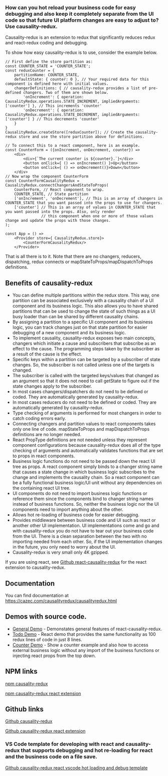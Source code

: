 ### How can you hot reload your business code for easy debugging and also keep it completely separate from the UI code so that future UI platform changes are easy to adjust to? Use causality-redux.

Causality-redux is an extension to redux that significantly reduces redux and react-redux coding and debugging.

To show how easy causality-redux is to use, consider the example below.

```
// First define the store partition as:
const COUNTER_STATE = 'COUNTER_STATE';
const reduxCounter = {
    partitionName: COUNTER_STATE,
    defaultState: { counter: 0 }, // Your required data for this component is defined here with initial values.
    changerDefinitions: { // causality-redux provides a list of pre-defined changers. Two of them are shown below.
        'onIncrement': { operation: CausalityRedux.operations.STATE_INCREMENT, impliedArguments: ['counter'] }, // This increments 'counter'
        'onDecrement': { operation: CausalityRedux.operations.STATE_DECREMENT, impliedArguments: ['counter'] } // This decrements 'counter'
    }
}
CausalityRedux.createStore([reduxCounter]); // Create the causality-redux store and use the store partition above for definitions.

// To connect this to a react component, here is an example.
const CounterForm = ({onIncrement, onDecrement, counter}) => 
    <div>
        <div>{`The current counter is ${counter}.`}</div>
        <button onClick={ () => onIncrement() }>Up</button>
        <button onClick={ () => onDecrement()}>Down</button>
    </div>
// Now wrap the component CounterForm
const CounterFormCausalityRedux = CausalityRedux.connectChangersAndStateToProps(
    CounterForm, // React component to wrap.
    COUNTER_STATE, // State partition
    ['onIncrement', 'onDecrement'], // This is an array of changers in COUNTER_STATE that you want passed into the props to use for changers.
    ['counter'] // This is an array of values in COUNTER_STATE that you want passed into the props. Also, only render 
                // this component when one or more of those values change and update the props with those changes.
);

const App = () =>
    <Provider store={ CausalityRedux.store}>
        <CounterFormCausalityRedux/>
    </Provider>
```

That is all there is to it.
Note that there are no changers, reducers, dispatching, redux connects or mapStateToProps/mapDispatchToProps definitions.


## Benefits of causality-redux
- You can define multiple partitions within the redux store. This way, one partition can be associated exclusively with a causality chain of a UI component and its business logic. This also allows you to have shared partitions that can be used to change the state of such things as a UI busy loader than can be shared by different causality chains.
- By assigning a partition to a specific UI component and its business logic, you can track changes just on that state partition for easier debugging of a new component and its business logic.
- To implement causality, causality-redux exposes two main concepts, changers which initiate a cause and subscribers that subscribe as an effect to the cause. The programming steps taken by the subscriber as a result of the cause is the effect.
- Specific keys within a partition can be targeted by a subscriber of state changes. So, the subscriber is not called unless one of the targets is changed.
- The subscriber is called with the targeted keys/values that changed as an argument so that it does not need to call getState to figure out if the state changes apply to the subscriber.
- In most cases changers/dispatchers do not need to be defined or coded. They are automatically generated by causality-redux.
- In most cases reducers do not need to be defined or coded. They are automatically generated by causality-redux.           
- Type checking of arguments is performed for most changers in order to catch coding errors early.
- Connecting changers and partition values to react components takes only one line of code. mapStateToProps and mapDispatchToProps definitions are no longer needed.
- React PropType definitions are not needed unless they represent component configurations because causality-redux does all of the type checking of arguments and automatically validates functions that are set to props in react components.
- Business logic functions do not need to be passed down the react UI tree as props. A react component simply binds to a changer string name that causes a state change in which business logic subscribes to the change and implements the causality chain. So a react component can be a fully functional business logic/UI unit without any dependencies on the containing react UI tree.
- UI components do not need to import business logic functions or reference them since the components bind to changer string names instead of business functions. So, neither the business logic nor the UI components need to import anything about the other.
- Allows hot re-loading of business code for easier debugging.
- Provides middleware between business code and UI such as react or another other UI implementation. UI implementations come and go and with causality-redux you do not have to tear out your business code from the UI. There is a clean separation between the two with no importing needed from each other. So, if the UI implementation changes in the future, you only need to worry about the UI.
- Causality-redux is very small only 4K gzipped.

If you are using react, see [Github react-causality-redux](https://github.com/AndrewBanks10/react-causality-redux) for the react extension to causality-redux.

## Documentation

You can find documentation at <https://cazec.com/causalityredux/causalityredux.html>

## Demos with source code.
- [General Demo](https://cazec.com/causalityredux/causalityreduxdemo.html) - Demonstates general features of react-causality-redux.
- [Todo Demo](https://cazec.com/causalityredux/todo.htm) - React demo that provides the same functionality as 100 redux lines of code in just 8 lines. 
- [Counter Demo](https://cazec.com/causalityredux/countertest.html) - Show a counter example and also how to access external business logic without any import of the business functions or injecting react props from the top down.

## NPM links

[npm causality-redux](https://www.npmjs.com/package/causality-redux)

[npm causality-redux react extension](https://www.npmjs.com/package/react-causality-redux)

## Github links

[Github causality-redux](https://github.com/AndrewBanks10/causality-redux)

[Github causality-redux react extension](https://github.com/AndrewBanks10/react-causality-redux)

### VS Code template for developing with react and causality-redux that supports debugging and hot re-loading for react and the business code on a file save.

[Github causality-redux react vscode hot loading and debug template](https://github.com/AndrewBanks10/react-causality-redux-vscode-template)

